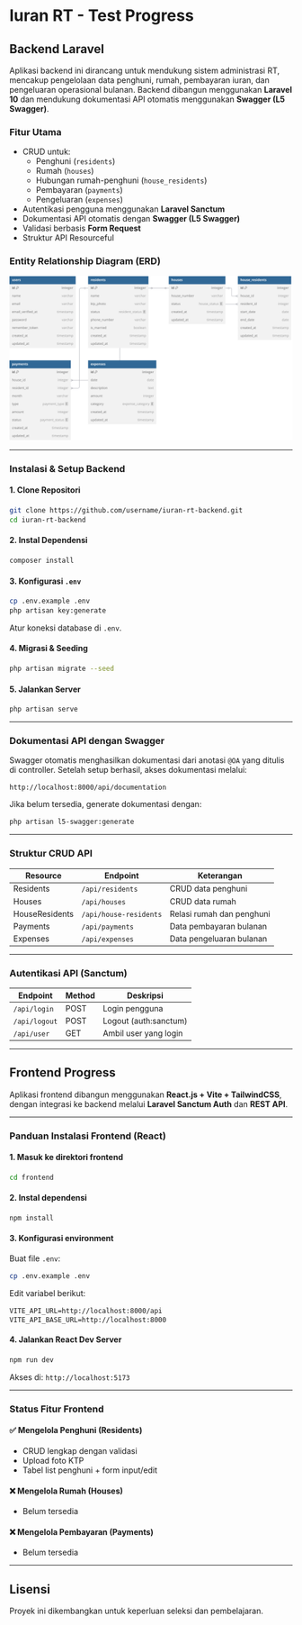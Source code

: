 # Iuran RT - Test Progress

## Backend Laravel

Aplikasi backend ini dirancang untuk mendukung sistem administrasi RT, mencakup pengelolaan data penghuni, rumah, pembayaran iuran, dan pengeluaran operasional bulanan. Backend dibangun menggunakan **Laravel 10** dan mendukung dokumentasi API otomatis menggunakan **Swagger (L5 Swagger)**.

### **Fitur Utama**

* CRUD untuk:
  * Penghuni (`residents`)
  * Rumah (`houses`)
  * Hubungan rumah-penghuni (`house_residents`)
  * Pembayaran (`payments`)
  * Pengeluaran (`expenses`)
* Autentikasi pengguna menggunakan **Laravel Sanctum**
* Dokumentasi API otomatis dengan **Swagger (L5 Swagger)**
* Validasi berbasis **Form Request**
* Struktur API Resourceful

### Entity Relationship Diagram (ERD)

![ERD](ERD.svg)

---

### **Instalasi & Setup Backend**

#### 1. Clone Repositori

```bash
git clone https://github.com/username/iuran-rt-backend.git
cd iuran-rt-backend
````

#### 2. Instal Dependensi

```bash
composer install
```

#### 3. Konfigurasi `.env`

```bash
cp .env.example .env
php artisan key:generate
```

Atur koneksi database di `.env`.

#### 4. Migrasi & Seeding

```bash
php artisan migrate --seed
```

#### 5. Jalankan Server

```bash
php artisan serve
```

---

### **Dokumentasi API dengan Swagger**

Swagger otomatis menghasilkan dokumentasi dari anotasi `@OA` yang ditulis di controller.
Setelah setup berhasil, akses dokumentasi melalui:

```
http://localhost:8000/api/documentation
```

Jika belum tersedia, generate dokumentasi dengan:

```bash
php artisan l5-swagger:generate
```

---

### **Struktur CRUD API**

| Resource       | Endpoint               | Keterangan                |
| -------------- | ---------------------- | ------------------------- |
| Residents      | `/api/residents`       | CRUD data penghuni        |
| Houses         | `/api/houses`          | CRUD data rumah           |
| HouseResidents | `/api/house-residents` | Relasi rumah dan penghuni |
| Payments       | `/api/payments`        | Data pembayaran bulanan   |
| Expenses       | `/api/expenses`        | Data pengeluaran bulanan  |

---

### **Autentikasi API (Sanctum)**

| Endpoint      | Method | Deskripsi              |
| ------------- | ------ | ---------------------- |
| `/api/login`  | POST   | Login pengguna         |
| `/api/logout` | POST   | Logout (auth\:sanctum) |
| `/api/user`   | GET    | Ambil user yang login  |

---

## Frontend Progress

Aplikasi frontend dibangun menggunakan **React.js + Vite + TailwindCSS**, dengan integrasi ke backend melalui **Laravel Sanctum Auth** dan **REST API**.

---

### **Panduan Instalasi Frontend (React)**

#### 1. Masuk ke direktori frontend

```bash
cd frontend
```

#### 2. Instal dependensi

```bash
npm install
```

#### 3. Konfigurasi environment

Buat file `.env`:

```bash
cp .env.example .env
```

Edit variabel berikut:

```env
VITE_API_URL=http://localhost:8000/api
VITE_API_BASE_URL=http://localhost:8000
```

#### 4. Jalankan React Dev Server

```bash
npm run dev
```

Akses di: `http://localhost:5173`

---

### **Status Fitur Frontend**

#### ✅ Mengelola Penghuni (Residents)

* CRUD lengkap dengan validasi
* Upload foto KTP
* Tabel list penghuni + form input/edit

#### ❌ Mengelola Rumah (Houses)

* Belum tersedia

#### ❌ Mengelola Pembayaran (Payments)

* Belum tersedia

---

## Lisensi

Proyek ini dikembangkan untuk keperluan seleksi dan pembelajaran.
